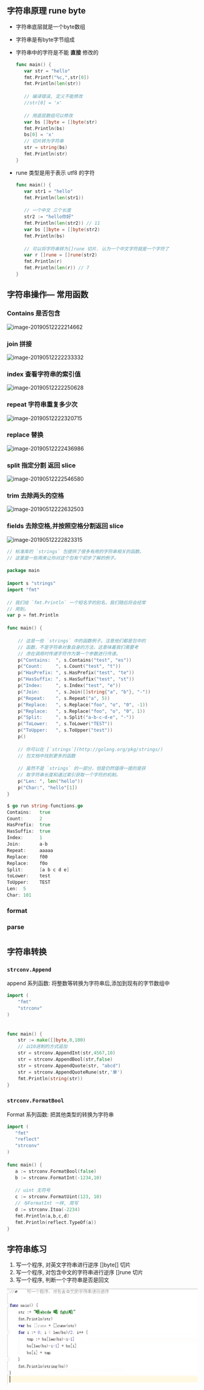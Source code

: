 

## 字符串原理 rune byte

- 字符串底层就是一个byte数组

- 字符串是有byte字节组成

- 字符串中的字符是不能 **直接** 修改的

  ```go
  func main() {
     var str = "hello"
     fmt.Printf("%c,",str[0])
     fmt.Println(len(str))
  
     // 编译错误, 定义不能修改
     //str[0] = 'x'
  
     // 用底层数组可以修改
     var bs []byte = []byte(str)
     fmt.Println(bs)
     bs[0] = 'x'
     // 切片转为字符串
     str = string(bs)
     fmt.Println(str)
  }
  ```

- rune 类型是用于表示 utf8 的字符

  ```go
  func main() {
     var str1 = "hello"
     fmt.Println(len(str1))
  
     // 一个中文 三个长度
     str2 := "hello你好"
     fmt.Println(len(str2)) // 11
     var bs []byte = []byte(str2)
     fmt.Println(bs)
     
     // 可以将字符串转为[]rune 切片. 认为一个中文字符就是一个字符了
     var r []rune = []rune(str2)
     fmt.Println(r)
     fmt.Println(len(r)) // 7
  }
  ```







## 字符串操作— 常用函数

### Contains  是否包含

![image-20190512222214662](assets/image-20190512222214662.png)

### join 拼接

![image-20190512222233332](assets/image-20190512222233332.png)





### index  查看字符串的索引值

![image-20190512222250628](assets/image-20190512222250628.png)





### repeat 字符串重复多少次

![image-20190512222320715](assets/image-20190512222320715.png)





### replace 替换

![image-20190512222436986](assets/image-20190512222436986.png)



### split 指定分割 返回 slice

 ![image-20190512222546580](assets/image-20190512222546580.png)



### trim  去除两头的空格

![image-20190512222632503](assets/image-20190512222632503.png)



### fields 去除空格,并按照空格分割返回 slice

![image-20190512222823315](assets/image-20190512222823315.png)



``` go
// 标准库的 `strings` 包提供了很多有用的字符串相关的函数。
// 这里是一些用来让你对这个包有个初步了解的例子。

package main

import s "strings"
import "fmt"

// 我们给 `fmt.Println` 一个短名字的别名，我们随后将会经常
// 用到。
var p = fmt.Println

func main() {

    // 这是一些 `strings` 中的函数例子。注意他们都是包中的
    // 函数，不是字符串对象自身的方法，这意味着我们需要考
    // 虑在调用时传递字符作为第一个参数进行传递。
    p("Contains:  ", s.Contains("test", "es"))
    p("Count:     ", s.Count("test", "t"))
    p("HasPrefix: ", s.HasPrefix("test", "te"))
    p("HasSuffix: ", s.HasSuffix("test", "st"))
    p("Index:     ", s.Index("test", "e"))
    p("Join:      ", s.Join([]string{"a", "b"}, "-"))
    p("Repeat:    ", s.Repeat("a", 5))
    p("Replace:   ", s.Replace("foo", "o", "0", -1))
    p("Replace:   ", s.Replace("foo", "o", "0", 1))
    p("Split:     ", s.Split("a-b-c-d-e", "-"))
    p("ToLower:   ", s.ToLower("TEST"))
    p("ToUpper:   ", s.ToUpper("test"))
    p()

    // 你可以在 [`strings`](http://golang.org/pkg/strings/)
    // 包文档中找到更多的函数

    // 虽然不是 `strings` 的一部分，但是仍然值得一提的是获
    // 取字符串长度和通过索引获取一个字符的机制。
    p("Len: ", len("hello"))
    p("Char:", "hello"[1])
}

```

``` go
$ go run string-functions.go
Contains:   true
Count:      2
HasPrefix:  true
HasSuffix:  true
Index:      1
Join:       a-b
Repeat:     aaaaa
Replace:    f00
Replace:    f0o
Split:      [a b c d e]
toLower:    test
ToUpper:    TEST
Len:  5
Char: 101
```





### format





### parse





# 

## 字符串转换



### `strconv.Append `

append 系列函数: 将整数等转换为字符串后,添加到现有的字节数组中

```go
import (
	"fmt"
	"strconv"
)


func main() {
	str := make([]byte,0,100)
	// 以10进制的方式追加
	str = strconv.AppendInt(str,4567,10)
	str = strconv.AppendBool(str,false)
	str = strconv.AppendQuote(str, "abcd")
	str = strconv.AppendQuoteRune(str,'单')
	fmt.Println(string(str))
}
```



### `strconv.FormatBool`

Format 系列函数: 把其他类型的转换为字符串

```go
import (
   "fmt"
   "reflect"
   "strconv"
)

func main() {
   a := strconv.FormatBool(false)
   b := strconv.FormatInt(-1234,10)
   
   // uint 无符号
   c := strconv.FormatUint(123, 10)
   // 与FormatInt 一样, 简写
   d := strconv.Itoa(-2234)
   fmt.Println(a,b,c,d)
   fmt.Println(reflect.TypeOf(a))
}
```







## 字符串练习

1. 写一个程序, 对英文字符串进行逆序  	    []byte[] 切片
2. 写一个程序, 对包含中文的字符串进行逆序   []rune 切片
3. 写一个程序, 判断一个字符串是否是回文



![1587708592940](assets/1587708592940.png)

